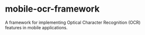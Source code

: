 # mobile-ocr-framework
A framework for implementing Optical Character Recognition (OCR) features in mobile applications.
